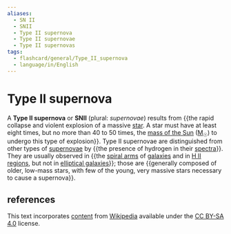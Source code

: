 ```yaml
---
aliases:
  - SN II
  - SNII
  - Type II supernova
  - Type II supernovae
  - Type II supernovas
tags:
  - flashcard/general/Type_II_supernova
  - language/in/English
---
```


# Type II supernova

A __Type II supernova__ or __SNII__ (plural: _supernovae_) results from {{the rapid collapse and violent explosion of a massive [star](star.md). A star must have at least eight times, but no more than 40 to 50 times, the [mass of the Sun](solar%20mass.md) ([M<sub>☉</sub>](solar%20mass.md)) to undergo this type of explosion}}. Type II supernovae are distinguished from other types of [supernovae](supernova.md) by {{the presence of hydrogen in their [spectra](spectrum.md)}}. They are usually observed in {{the [spiral arms](spiral%20arm.md) of [galaxies](galaxy.md) and in [H II regions](H%20II%20region.md), but not in [elliptical galaxies](elliptical%20galaxy.md)}}; those are {{generally composed of older, low-mass stars, with few of the young, very massive stars necessary to cause a supernova}}. <!--SR:!2024-08-13,7,250!2024-08-19,11,270!2024-08-12,6,250!2024-08-20,12,270-->

## references

This text incorporates [content](https://en.wikipedia.org/wiki/Type_II_supernova) from [Wikipedia](Wikipedia.md) available under the [CC BY-SA 4.0](https://creativecommons.org/licenses/by-sa/4.0/) license.
